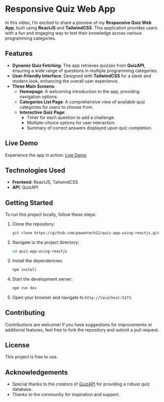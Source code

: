 # Responsive Quiz Web App


In this video, I’m excited to share a preview of my **Responsive Quiz Web App**, built using **ReactJS** and **TailwindCSS**. This application provides users with a fun and engaging way to test their knowledge across various programming categories.

## Features

- **Dynamic Quiz Fetching**: The app retrieves quizzes from **QuizAPI**, ensuring a wide range of questions in multiple programming categories.
- **User-Friendly Interface**: Designed with **TailwindCSS** for a sleek and modern look, enhancing the overall user experience.
- **Three Main Screens**:
  - **Homepage**: A welcoming introduction to the app, providing navigation options.
  - **Categories List Page**: A comprehensive view of available quiz categories for users to choose from.
  - **Interactive Quiz Page**: 
    - Timer for each question to add a challenge.
    - Multiple-choice options for user interaction.
    - Summary of correct answers displayed upon quiz completion.

## Live Demo

Experience the app in action: [Live Demo](https://quiz-app-using-reactjs-orpin.vercel.app/)

## Technologies Used

- **Frontend**: ReactJS, TailwindCSS
- **API**: QuizAPI

## Getting Started

To run this project locally, follow these steps:

1. Clone the repository:
   ```bash
   git clone https://github.com/pawantech12/quiz-app-using-reactjs.git
   ```

2. Navigate to the project directory:
   ```bash
   cd quiz-app-using-reactjs
   ```

3. Install the dependencies:
   ```bash
   npm install
   ```

4. Start the development server:
   ```bash
   npm run dev
   ```

5. Open your browser and navigate to `http://localhost:5173`.

## Contributing

Contributions are welcome! If you have suggestions for improvements or additional features, feel free to fork the repository and submit a pull request.

## License

This project is free to use.

## Acknowledgements

- Special thanks to the creators of [QuizAPI](https://quizapi.io/) for providing a robust quiz database.
- Thanks to the community for inspiration and support.
